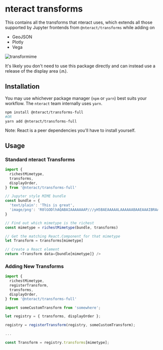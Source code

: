 # nteract transforms

This contains all the transforms that nteract uses, which extends all those
supported by Jupyter frontends from `@nteract/transforms` while adding on

* GeoJSON
* Plotly
* Vega

![transformime](https://cloud.githubusercontent.com/assets/6437976/8895696/db154a04-3397-11e5-91ca-296b957658a6.png)

It's likely you don't need to use this package directly and can instead use a
release of the display area (:soon:).

## Installation

You may use whichever package manager (`npm` or `yarn`) best suits your workflow. The `nteract` team internally uses `yarn`.

```bash
npm install @nteract/transforms-full
#OR
yarn add @nteract/transforms-full
```

Note: React is a peer dependencies you'll have to install yourself.

## Usage

### Standard nteract Transforms

```js
import {
  richestMimetype,
  transforms,
  displayOrder,
} from '@nteract/transforms-full'

// Jupyter style MIME bundle
const bundle = {
  'text/plain': 'This is great',
  'image/png': 'R0lGODlhAQABAIAAAAAAAP///yH5BAEAAAAALAAAAAABAAEAAAIBRAA7'
}

// Find out which mimetype is the richest
const mimetype = richestMimetype(bundle, transforms)

// Get the matching React.Component for that mimetype
let Transform = transforms[mimetype]

// Create a React element
return <Transform data={bundle[mimetype]} />
```

### Adding New Transforms

```js
import {
  richestMimetype,
  registerTransform,
  transforms,
  displayOrder,
} from '@nteract/transforms-full'

import someCustomTransform from 'somewhere';

let registry = { transforms, displayOrder };

registry = registerTransform(registry, someCustomTransform);

...

const Transform = registry.transforms[mimetype];
```
